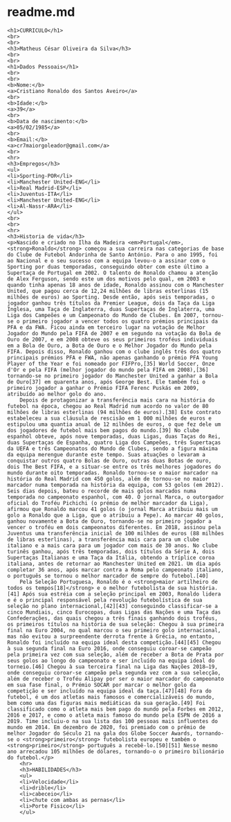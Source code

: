 # readme.md
    <h1>CURRICULO</h1>
    <br>
    <br>
    <h3>Matheus César Oliveira da Silva</h3>
    <br>
    <br>
    <h1>Dados Pessoais</h1>
    <br>
    <br>
    <b>Nome:</b>
    <a>Cristiano Ronaldo dos Santos Aveiro</a>
    <br>
    <b>Idade:</b>
    <a>39</a>
    <br>
    <b>Data de nascimento:</b>
    <a>05/02/1985</a>
    <br>
    <b>Email:</b>
    <a>cr7maiorgoleador@gmail.com</a>
    <br>
    <hr>
    <h3>Empregos</h3>
    <ul>
    <li>Sporting-POR</li>
    <li>Manchester United-ENG</li>
    <li>Real Madrid-ESP</li>
    <li>Juventus-ITA</li>
    <li>Manchester United-ENG</li>
    <li>Al-Nassr-ARA</li>
    </ul>
    <br>
    <br>
    <hr>
    <h3>Historia de vida</h3>
    <p>Nascido e criado no Ilha da Madeira <em>Portugal</em>, <strong>Ronaldo</strong> começou a sua carreira nas categorias de base do Clube de Futebol Andorinha de Santo António. Para o ano 1995, foi ao Nacional e o seu sucesso com a equipa levou-o a assinar com o Sporting por duas temporadas, conseguindo obter com este último a Supertaça de Portugal em 2002. O talento de Ronaldo chamou a atenção de Alex Ferguson, sendo este um dos motivos pelo qual, em 2003 e quando tinha apenas 18 anos de idade, Ronaldo assinou com o Manchester United, que pagou cerca de 12,24 milhões de libras esterlinas (15 milhões de euros) ao Sporting. Desde então, após seis temporadas, o jogador ganhou três títulos da Premier League, dois da Taça da Liga Inglesa, uma Taça de Inglaterra, duas Supertaças de Inglaterra, uma Liga dos Campeões e um Campeonato do Mundo de Clubes. Em 2007, tornou-se o primeiro jogador a vencer todos os quatro prémios principais da PFA e da FWA. Ficou ainda em terceiro lugar na votação de Melhor Jogador do Mundo pela FIFA de 2007 e em segundo na votação da Bola de Ouro de 2007, e em 2008 obteve os seus primeiros troféus individuais em a Bola de Ouro, a Bota de Ouro e o Melhor Jogador do Mundo pela FIFA. Depois disso, Ronaldo ganhou com o clube inglês três dos quatro principais prémios PFA e FWA, não apenas ganhando o prémio PFA Young Player of the Year e foi nomeado por FIFPro,[35] World Soccer, Onze d'Or e pela FIFA (melhor jogador do mundo pela FIFA em 2008),[36] tornando-se no primeiro jogador do Manchester United a ganhar a Bola de Ouro[37] em quarenta anos, após George Best. Ele também foi o primeiro jogador a ganhar o Prémio FIFA Ferenc Puskás em 2009, atribuído ao melhor golo do ano.
        Depois de protagonizar a transferência mais cara na história do futebol na época, chegou ao Real Madrid num acordo no valor de 80 milhões de libras esterlinas (94 milhões de euros).[38] Este contrato estabeleceu a sua cláusula de rescisão em 1 000 milhões de euros e estipulou uma quantia anual de 12 milhões de euros, o que fez dele um dos jogadores de futebol mais bem pagos do mundo.[39] No clube espanhol obteve, após nove temporadas, duas Ligas, duas Taças do Rei, duas Supertaças de Espanha, quatro Liga dos Campeões, três Supertaças da UEFA e três Campeonatos do Mundo de Clubes, sendo a figura máxima da equipa merengue durante este tempo. Suas atuações o levaram a conquistar outros quatro Bolas de Ouro, outras duas Botas de ouro, dois The Best FIFA, e a situar-se entre os três melhores jogadores do mundo durante oito temporadas. Ronaldo tornou-se o maior marcador na história do Real Madrid com 450 golos, além de tornou-se no maior marcador numa temporada na história da equipa, com 53 golos (em 2012). Seis dias depois, bateu o recorde de mais golos marcados numa temporada no campeonato espanhol, com 40. O jornal Marca, o outorgador oficial do Troféu Pichichi (o prémio de melhor marcador da Liga), afirmou que Ronaldo marcou 41 golos (o jornal Marca atribuiu mais um golo a Ronaldo que a Liga, que o atribuiu a Pepe). Ao marcar 40 golos, ganhou novamente a Bota de Ouro, tornando-se no primeiro jogador a vencer o troféu em dois campeonatos diferentes. Em 2018, assinou pela Juventus uma transferência inicial de 100 milhões de euros (88 milhões de libras esterlinas), a transferência mais cara para um clube italiano e a mais cara para um jogador com mais de 30 anos. No clube turinês ganhou, após três temporadas, dois títulos da Série A, dois Supertaças Italianas e uma Taça da Itália, obtendo a tríplice coroa italiana, antes de retornar ao Manchester United em 2021. Um dia após completar 36 anos, após marcar contra a Roma pelo campeonato italiano, o português se tornou o melhor marcador de sempre do futebol.[40]
        Pela Seleção Portuguesa, Ronaldo é o <strong>maior artilheiro de todos os tempos[18]</strong> e o melhor futebolista de sua história.[41] Após sua estréia com a seleção principal em 2003, Ronaldo lidera e é o principal responsável pela revolução futebolística de sua seleção no plano internacional,[42][43] conseguindo classificar-se a cinco Mundiais, cinco Eurocopas, duas Ligas das Nações e uma Taça das Confederações, das quais chegou a três finais ganhando dois troféus, os primeiros títulos na história de sua seleção: Chegou à sua primeira final na Euro 2004, no qual marcou o seu primeiro golo internacional, mas não evitou a surpreendente derrota frente à Grécia, no entanto, Ronaldo foi incluído na equipa ideal desta competição.[44][45] Chegou à sua segunda final na Euro 2016, onde conseguiu coroar-se campeão pela primeira vez com sua seleção, além de receber a Bota de Prata por seus golos ao longo do campeonato e ser incluído na equipa ideal do torneio.[46] Chegou à sua terceira final na Liga das Nações 2018–19, onde conseguiu coroar-se campeão pela segunda vez com a sua selecção, além de receber o Troféu Alipay por ser o maior marcador do campeonato em sua fase final, o Prémio SOCAR por marcar o melhor golo da competição e ser incluído na equipa ideal da taça.[47][48] Fora do futebol, é um dos atletas mais famosos e comercializáveis do mundo, bem como uma das figuras mais mediáticas da sua geração.[49] Foi classificado como o atleta mais bem pago do mundo pela Forbes em 2012, 2016 e 2017, e como o atleta mais famoso do mundo pela ESPN de 2016 a 2019. Time incluiu-o na sua lista das 100 pessoas mais influentes do mundo em 2014. Em dezembro de 2020, foi premiado com o prêmio de melhor Jogador do Século 21 na gala dos Globe Soccer Awards, tornando-se o <strong>primeiro</strong> futebolista europeu e também o <strong>primeiro</strong> português a recebê-lo.[50][51] Nesse mesmo ano arrecadou 105 milhões de dólares, tornando-o o primeiro bilionário do futebol.</p>
        <hr>
        <h3>HABILIDADES</h3>
        <ul>
        <li>Velocidade</li>
        <li>drible</li>
        <li>cabeceio</li>
        <li>chute com ambas as pernas</li>
        <li>Porte Fisico</li>
        </ul>
